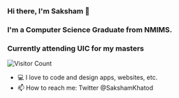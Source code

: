 ### Hi there, I'm Saksham 👋

<!--
**GreyNinja92/GreyNinja92** is a ✨ _special_ ✨ repository because its `README.md` (this file) appears on your GitHub profile.

Here are some ideas to get you started:

- 🔭 I’m currently working on ...
- 🌱 I’m currently learning ...
- 👯 I’m looking to collaborate on ...
- 🤔 I’m looking for help with ...
- 💬 Ask me about ...
- 📫 How to reach me: ...
- 😄 Pronouns: ...
- ⚡ Fun fact: ...
-->

### I'm a Computer Science Graduate from NMIMS.
### Currently attending UIC for my masters
![Visitor Count](https://profile-counter.glitch.me/GreyNinja92/count.svg)
- 💻 I love to code and design apps, websites, etc.
- 📫 How to reach me: Twitter @SakshamKhatod


